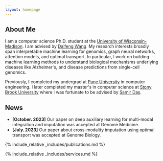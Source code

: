```yaml
---
layout: homepage
---
```


## About Me

I am a computer science Ph.D. student at the [University of Wisconsin-Madison](https://www.cs.wisc.edu/). I am advised by [Daifeng Wang](https://daifengwanglab.org/). My research interests broadly span interpretable machine learning for genomics, graph neural networks, attention models, and optimal transport. In particular, I work on building machine learning methods to understand biological mechanisms underlying diseases like Alzheimer's, and disease predictions from single-cell genomics.

Previously, I completed my undergrad at [Pune University](http://www.unipune.ac.in/) in computer engineering. I later completed my master's in computer science at [Stony Brook University](https://www.stonybrook.edu/) where I was fortunate to be advised by [Samir Das](https://www3.cs.stonybrook.edu/~samir/).

## News

- **[October. 2023]** Our paper on deep auxiliary learning for multi-modal integration and imputation was accepted at Genome Medicine.
- **[July. 2023]** Our paper about cross-modality imputation using optimal transport was accepted at Genome Biology.

{% include_relative _includes/publications.md %}

{% include_relative _includes/services.md %}
